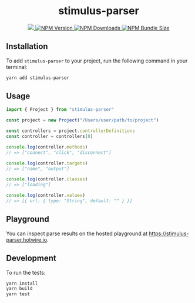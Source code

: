<h1 align="center">stimulus-parser</h1>

<p align="center">
  <a href="https://github.com/marcoroth/stimulus-parser">
    <img src="https://github.com/marcoroth/stimulus-parser/actions/workflows/tests.yml/badge.svg">
  </a>
  <a href="https://www.npmjs.com/package/stimulus-parser">
    <img alt="NPM Version" src="https://img.shields.io/npm/v/stimulus-parser?logo=npm&color=38C160">
  </a>
  <a href="https://www.npmjs.com/package/stimulus-parser">
    <img alt="NPM Downloads" src="https://img.shields.io/npm/dm/stimulus-parser?logo=npm&color=38C160">
  </a>
  <a href="https://bundlephobia.com/package/stimulus-parser">
    <img alt="NPM Bundle Size" src="https://img.shields.io/bundlephobia/minzip/stimulus-parser?label=bundle%20size&logo=npm">
  </a>
</p>


## Installation

To add `stimulus-parser` to your project, run the following command in your terminal:

```bash
yarn add stimulus-parser
```

## Usage

```js
import { Project } from "stimulus-parser"

const project = new Project("/Users/user/path/to/project")

const controllers = project.controllerDefinitions
const controller = controllers[0]

console.log(controller.methods)
// => ["connect", "click", "disconnect"]

console.log(controller.targets)
// => ["name", "output"]

console.log(controller.classes)
// => ["loading"]

console.log(controller.values)
// => [{ url: { type: "String", default: "" } }]
```

## Playground

You can inspect parse results on the hosted playground at https://stimulus-parser.hotwire.io.

## Development

To run the tests:

```bash
yarn install
yarn build
yarn test
```
